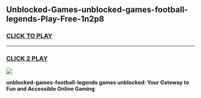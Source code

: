 
## Unblocked-Games-unblocked-games-football-legends-Play-Free-1n2p8
<h3>
<a href="https://premium76.site?title=unblocked-games-football-legends&ref=21A">CLICK TO PLAY</a></h3>
<hr>

<h3>
<a href="https://premium76.site?title=unblocked-games-football-legends&ref=21A">CLICK 2 PLAY</a>
  
</h3>

<a href="https://premium76.site?title=unblocked-games-football-legends&ref=21A"><img src="https://clearcache.store/games.png"></a>


**unblocked-games-football-legends games unblocked: Your Gateway to Fun and Accessible Online Gaming**
